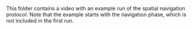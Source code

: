 This folder contains a video with an example run of the spatial navigation protocol. Note that the example starts with the navigation phase, which is not included in the first run.
